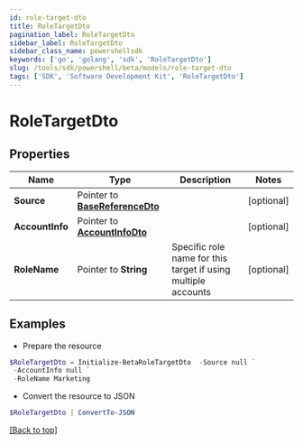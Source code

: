 ```yaml
---
id: role-target-dto
title: RoleTargetDto
pagination_label: RoleTargetDto
sidebar_label: RoleTargetDto
sidebar_class_name: powershellsdk
keywords: ['go', 'golang', 'sdk', 'RoleTargetDto'] 
slug: /tools/sdk/powershell/beta/models/role-target-dto
tags: ['SDK', 'Software Development Kit', 'RoleTargetDto']
---
```



# RoleTargetDto

## Properties

Name | Type | Description | Notes
------------ | ------------- | ------------- | -------------
**Source** |  Pointer to [**BaseReferenceDto**](base-reference-dto) |  | [optional] 
**AccountInfo** |  Pointer to [**AccountInfoDto**](account-info-dto) |  | [optional] 
**RoleName** |  Pointer to **String** | Specific role name for this target if using multiple accounts | [optional] 

## Examples

- Prepare the resource
```powershell
$RoleTargetDto = Initialize-BetaRoleTargetDto  -Source null `
 -AccountInfo null `
 -RoleName Marketing
```

- Convert the resource to JSON
```powershell
$RoleTargetDto | ConvertTo-JSON
```


[[Back to top]](#) 

